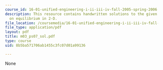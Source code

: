 ```yaml
---
course_id: 16-01-unified-engineering-i-ii-iii-iv-fall-2005-spring-2006
description: This resource contains handwritten solutions to the given problem set
  on equilibrium in 2-D.
file_location: /coursemedia/16-01-unified-engineering-i-ii-iii-iv-fall-2005-spring-2006/8b5ba571706ab1455c3fc07d01a99136_m03_ps07_sol.pdf
file_type: application/pdf
layout: pdf
title: m03_ps07_sol.pdf
type: course
uid: 8b5ba571706ab1455c3fc07d01a99136

---
```

None